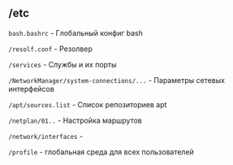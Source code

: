 ## /etc

```bash.bashrc``` - Глобальный конфиг bash

```/resolf.conf``` - Резолвер

```/services``` - Службы и их порты

```/NetworkManager/system-connections/...``` - Параметры сетевых интерфейсов

```/apt/sources.list``` - Список репозиториев apt

```/netplan/01..``` - Настройка маршрутов

```/network/interfaces``` - 

```/profile``` - глобальная среда для всех пользователей
